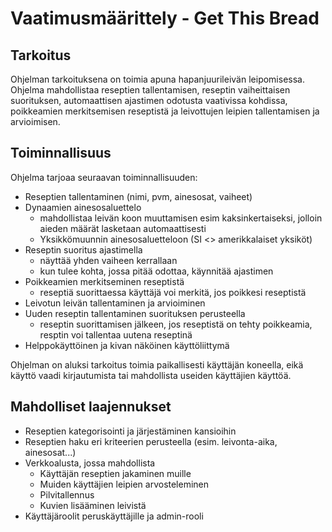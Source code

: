 # Vaatimusmäärittely - Get This Bread

## Tarkoitus

Ohjelman tarkoituksena on toimia apuna hapanjuurileivän leipomisessa. Ohjelma mahdollistaa reseptien tallentamisen, reseptin vaiheittaisen suorituksen, automaattisen ajastimen odotusta vaativissa kohdissa, poikkeamien merkitsemisen reseptistä ja leivottujen leipien tallentamisen ja arvioimisen.

## Toiminnallisuus

Ohjelma tarjoaa seuraavan toiminnallisuuden:

- Reseptien tallentaminen (nimi, pvm, ainesosat, vaiheet)
- Dynaamien ainesosaluettelo
  - mahdollistaa leivän koon muuttamisen esim kaksinkertaiseksi, jolloin aieden määrät lasketaan automaattisesti
  - Yksikkömuunnin ainesosaluetteloon (SI <> amerikkalaiset yksiköt)
- Reseptin suoritus ajastimella
  - näyttää yhden vaiheen kerrallaan
  - kun tulee kohta, jossa pitää odottaa, käynnitää ajastimen
- Poikkeamien merkitseminen reseptistä
  - reseptiä suorittaessa käyttäjä voi merkitä, jos poikkesi reseptistä
- Leivotun leivän tallentaminen ja arvioiminen
- Uuden reseptin tallentaminen suorituksen perusteella
  - reseptin suorittamisen jälkeen, jos reseptistä on tehty poikkeamia, resptin voi tallentaa uutena reseptinä
- Helppokäyttöinen ja kivan näköinen käyttöliittymä

Ohjelman on aluksi tarkoitus toimia paikallisesti käyttäjän koneella, eikä käyttö vaadi kirjautumista tai mahdollista useiden käyttäjien käyttöä.

## Mahdolliset laajennukset

- Reseptien kategorisointi ja järjestäminen kansioihin
- Reseptien haku eri kriteerien perusteella (esim. leivonta-aika, ainesosat...)
- Verkkoalusta, jossa mahdollista
  - Käyttäjän reseptien jakaminen muille
  - Muiden käyttäjien leipien arvosteleminen
  - Pilvitallennus
  - Kuvien lisääminen leivistä
- Käyttäjäroolit peruskäyttäjille ja admin-rooli

